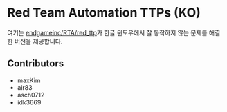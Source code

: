 # Red Team Automation TTPs (KO)
여기는 [endgameinc/RTA/red_ttp](https://github.com/endgameinc/RTA/tree/master/red_ttp)가 한글 윈도우에서 잘 동작하지 않는 문제를 해결한 버전을 제공합니다.

## Contributors
* maxKim
* air83
* asch0712
* idk3669
